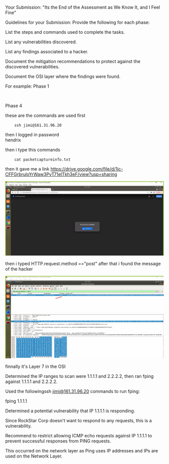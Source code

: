 Your Submission:  "Its the End of the Assessment as We Know It, and I Feel Fine"


Guidelines for your Submission:
Provide the following for each phase:


List the steps and commands used to complete the tasks.


List any vulnerabilities discovered.


List any findings associated to a hacker.


Document the mitigation recommendations to protect against the discovered vulnerabilities.


Document the OSI layer where the findings were found.


For example:
Phase 1

![]()







Phase 4

these are the commands are used first

        ssh jimi@161.31.96.20

then I logged in password   
        hendrix

then i type this commands

        cat packetcaptureinfo.txt

then it gave me a link https://drive.google.com/file/d/1ic-CFFGrbruloYrWaw3PvT71elTkh3eF/view?usp=sharing

![downloads](image/phase4_downloads.png)

then i typed HTTP.request.method =="post"
after that i found the message of the hacker

![hacker'smessage](image/phase4_hackers_message.png)


finnally it's Layer 7 in the OSI


Determined the IP ranges to scan were 1.1.1.1 and 2.2.2.2, then ran fping against 1.1.1.1 and 2.2.2.2.


Used the followingssh jimi@161.31.96.20 commands to run fping:

fping 1.1.1.1 





Determined a potential vulnerability that IP 1.1.1.1 is responding.

Since RockStar Corp doesn't want to respond to any requests, this is a vulnerability.



Recommend to restrict allowing ICMP echo requests against IP 1.1.1.1 to prevent successful responses from PING requests.


This occurred on the network layer as Ping uses IP addresses and IPs are used on the Network Layer.
